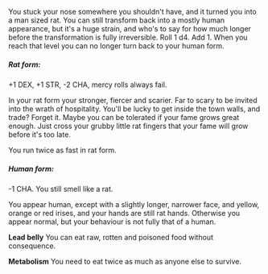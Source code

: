 You stuck your nose somewhere you shouldn't have, and it turned you into a man sized rat. You can still transform back into a mostly human appearance, but it's a huge strain, and who's to say for how much longer before the transformation is fully irreversible. Roll 1 d4. Add 1. When you reach that level you can no longer turn back to your human form.
##### Rat form: 
+1 DEX, +1 STR, -2 CHA, mercy rolls always fail.

In your rat form your stronger, fiercer and scarier. Far to scary to be invited into the wrath of hospitality. You'll be lucky to get inside the town walls, and trade? Forget it. Maybe you can be tolerated if your fame grows great enough. Just cross your grubby little rat fingers that your fame will grow before it's too late.

You run twice as fast in rat form.
##### Human form:
-1 CHA. You still smell like a rat.

You appear human, except with a slightly longer, narrower face, and yellow, orange or red irises, and your hands are still rat hands. Otherwise you appear normal, but your behaviour is not fully that of a human. 

**Lead belly**
You can eat raw, rotten and poisoned food without consequence. 

**Metabolism**
You need to eat twice as much as anyone else to survive. 